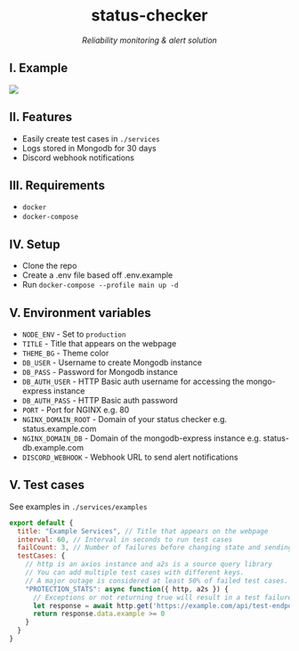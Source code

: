 <p align="center">
  <h1 align="center">status-checker</h1>
  <p align="center"><i>Reliability monitoring & alert solution</i></p>
</p>

## I. Example
![](https://i.imgur.com/M1CA4Vl.png)


## II. Features
* Easily create test cases in `./services`
* Logs stored in Mongodb for 30 days
* Discord webhook notifications

## III. Requirements
* `docker`
* `docker-compose`

## IV. Setup
* Clone the repo
* Create a .env file based off .env.example
* Run `docker-compose --profile main up -d`

## V. Environment variables
* `NODE_ENV` - Set to `production` 
* `TITLE` - Title that appears on the webpage
* `THEME_BG` - Theme color
* `DB_USER` - Username to create Mongodb instance
* `DB_PASS` - Password for Mongodb instance
* `DB_AUTH_USER` - HTTP Basic auth username for accessing the mongo-express instance
* `DB_AUTH_PASS` - HTTP Basic auth password
* `PORT` - Port for NGINX e.g. 80
* `NGINX_DOMAIN_ROOT` - Domain of your status checker e.g. status.example.com
* `NGINX_DOMAIN_DB` - Domain of the mongodb-express instance e.g. status-db.example.com
* `DISCORD_WEBHOOK` - Webhook URL to send alert notifications

## V. Test cases
See examples in `./services/examples`

```js
export default {
  title: "Example Services", // Title that appears on the webpage
  interval: 60, // Interval in seconds to run test cases
  failCount: 3, // Number of failures before changing state and sending notifications
  testCases: {
    // http is an axios instance and a2s is a source query library
    // You can add multiple test cases with different keys.
    // A major outage is considered at least 50% of failed test cases.
    "PROTECTION_STATS": async function({ http, a2s }) {
      // Exceptions or not returning true will result in a test failure
      let response = await http.get('https://example.com/api/test-endpoint')
      return response.data.example >= 0
    }
  }
}
```